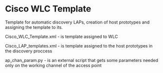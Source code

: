 # Cisco WLC Template

Template for automatic discovery LAPs, creation of host prototypes and assigning the template to its.

Cisco_WLC_Template.xml - is template assigned to WLC

Cisco_LAP_templates.xml - is template assigned to the host prototypes in the discovery proccess

ap_chan_param.py - is an external script that gets some parameters needed only on the working channel of the access point

